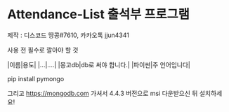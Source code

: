 # Attendance-List 출석부 프로그램

제작 : 디스코드 땅콩#7610, 카카오톡 jjun4341

사용 전 필수로 깔아야 할 것

|이름|용도|
|...|....|
|몽고db|db로 써야 합니다.|
|파이썬|주 언어입니다|

pip install pymongo

그리고 https://mongodb.com 가셔서 4.4.3 버전으로 msi 다운받으신 뒤 설치하세요!
